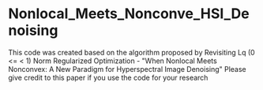 # Nonlocal_Meets_Nonconve_HSI_Denoising
This code was created based on the algorithm proposed by Revisiting Lq (0 <=  < 1) Norm Regularized Optimization - "When Nonlocal Meets Nonconvex: A New Paradigm for Hyperspectral Image Denoising"
Please give credit to this paper if you use the code for your research
